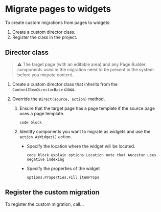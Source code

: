 # Migrate pages to widgets

To create custom migrations from pages to widgets:

1. Create a custom director class.
2. Register the class in the project.

## Director class

> :warning: The target page (with an editable area) and any Page Builder components used in the migration need to be present in the system before you migrate content.

1. Create a custom director class that inherits from the `ContentItemDirectorBase` class.
2. Override the `Direct(source, action)` method.

   1. Ensure that the target page has a page template if the source page uses a page template.

      `code block`

   2. Identify components you want to migrate as widgets and use the `action.AsWidget()` action.

      - Specify the location where the widget will be located.

        `code block explain options.Location note that Ancestor uses negative indexing`

      - Specify the properties of the widget

        `options.Properties.Fill itemProps`

## Register the custom migration

To register the custom migration, call...
